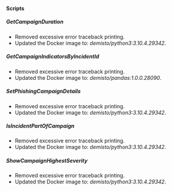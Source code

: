 
#### Scripts
##### GetCampaignDuration
- Removed excessive error traceback printing.
- Updated the Docker image to: *demisto/python3:3.10.4.29342*.
##### GetCampaignIndicatorsByIncidentId
- Removed excessive error traceback printing.
- Updated the Docker image to: *demisto/pandas:1.0.0.28090*.
##### SetPhishingCampaignDetails
- Removed excessive error traceback printing.
- Updated the Docker image to: *demisto/python3:3.10.4.29342*.
##### IsIncidentPartOfCampaign
- Removed excessive error traceback printing.
- Updated the Docker image to: *demisto/python3:3.10.4.29342*.
##### ShowCampaignHighestSeverity
- Removed excessive error traceback printing.
- Updated the Docker image to: *demisto/python3:3.10.4.29342*.
